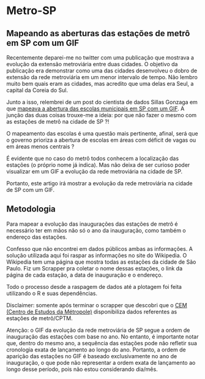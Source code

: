 # Metro-SP

## Mapeando as aberturas das estações de metrô em SP com um GIF

Recentemente deparei-me no twitter com uma publicação que mostrava a evolução da extensão metroviária entre duas cidades. O objetivo da publicação era demonstrar como uma das cidades desenvolveu o dobro de extensão da rede metroviária em um menor intervalo de tempo. Não lembro muito bem quais eram as cidades, mas acredito que uma delas era Seul, a capital da Coreia do Sul.

Junto a isso, relembrei de um post do cientista de dados Sillas Gonzaga em que [mapeava a abertura das escolas municipais em SP com um GIF]([sillasgonzaga.com/post/mapeando-a-abertura-de-escolas-municipais-em-sao-paulo-ao-longo-dos-anos/](https://www.sillasgonzaga.com/post/mapeando-a-abertura-de-escolas-municipais-em-sao-paulo-ao-longo-dos-anos/)). A junção das duas coisas trouxe-me a ideia: por que não fazer o mesmo com as estações de metrô na cidade de SP ?!

O mapeamento das escolas é uma questão mais pertinente, afinal, será que o governo prioriza a abertura de escolas em áreas com déficit de vagas ou em áreas menos centrais ?

É evidente que no caso do metrô todos conhecem a localização das estações (o próprio nome já indica). Mas não deixa de ser curioso poder visualizar em um GIF a evolução da rede metroviária na cidade de SP.

Portanto, este artigo irá mostrar a evolução da rede metroviária na cidade de SP com um GIF.

## Metodologia

Para mapear a evolução das inaugurações das estações de metrô é necessário ter em mãos não só o ano da inauguração, como também o endereço das estações.

Confesso que não encontrei em dados públicos ambas as informações. A solução utilizada aqui foi raspar as informações no site do Wikipedia. O Wikipedia tem uma página que mostra todas as estações da cidade de São Paulo. Fiz um Scrapper pra coletar o nome dessas estações, o link da página de cada estação, a data de inauguração e o endereço.

Todo o processo desde a raspagem de dados até a plotagem foi feita utilizando o R e suas dependências.

Disclaimer: somente após terminar o scrapper que descobri que o [CEM (Centro de Estudos da Métropole)](https://www.centrodametropole.fflch.usp.br/pt-br) disponibiliza dados referentes as estações de metrô/CPTM.

Atenção: o GIF da evolução da rede metroviária de SP segue a ordem de inauguração das estações com base no ano. No entanto, é importante notar que, dentro do mesmo ano, a sequência das estações pode não refletir sua cronologia exata de lançamento ao longo do ano. Portanto, a ordem de aparição das estações no GIF é baseado exclusivamente no ano de inauguração, o que pode não representar a ordem exata de lançamento ao longo desse período, pois não estou considerando dia/mês.
